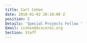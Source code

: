 ```yaml
---
title: Carl Cohen
date: 2018-01-02 20:10:00 Z
position: 5
Details: 'Special Projects Fellow '
Email: ccohen@dcscores.org
Section: Staff
---
```


